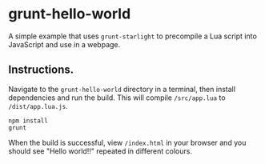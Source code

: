 # grunt-hello-world

A simple example that uses `grunt-starlight` to precompile a Lua script into JavaScript and use in a webpage.


## Instructions.

Navigate to the `grunt-hello-world` directory in a terminal, then install dependencies and run the build. 
This will compile `/src/app.lua` to `/dist/app.lua.js`. 

```
npm install
grunt
```

When the build is successful, view `/index.html` in your browser and you should see "Hello world!!" repeated in different colours.
